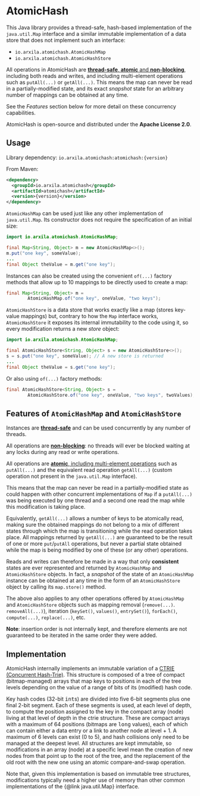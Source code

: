 AtomicHash
==========

This Java library provides a thread-safe, hash-based implementation of the `java.util.Map` interface and
a similar immutable implementation of a data store that does not implement such an interface:

  * `io.arxila.atomichash.AtomicHashMap`
  * `io.arxila.atomichash.AtomicHashStore`

All operations in AtomicHash are <ins>**thread-safe**, **atomic** and **non-blocking**</ins>, including both reads
and writes, and including multi-element operations such as `putAll(...)` or `getAll(...)`. This means the map can
never be read in a partially-modified state, and its exact _snapshot_ state for an arbitrary number of mappings can
be obtained at any time.

See the _Features_ section below for more detail on these concurrency capabilities.

AtomicHash is open-source and distributed under the **Apache License 2.0**.

Usage
-----

Library dependency: `io.arxila.atomichash:atomichash:{version}`

From Maven:
```xml
<dependency>
  <groupId>io.arxila.atomichash</groupId>
  <artifactId>atomichash</artifactId>
  <version>{version}</version>
</dependency>
```

`AtomicHashMap` can be used just like any other implementation of `java.util.Map`. Its constructor does not
require the specification of an initial size:

```java
import io.arxila.atomichash.AtomicHashMap;

final Map<String, Object> m = new AtomicHashMap<>();
m.put("one key", someValue);
...
final Object theValue = m.get("one key");
```

Instances can also be created using the convenient `of(...)` factory methods that allow up to 10 mappings to
be directly used to create a map:
```java
final Map<String, Object> m = 
        AtomicHashMap.of("one key", oneValue, "two keys");
```

`AtomicHashStore` is a data store that works exactly like a map (stores key-value mappings) but, contrary to how
the `Map` interface works, `AtomicHashStore` it exposes its internal immutability to the code using it, so every
modification returns a new _store_ object:
```java
import io.arxila.atomichash.AtomicHashMap;

final AtomicHashStore<String, Object> s = new AtomicHashStore<>();
s = s.put("one key", someValue); // A new store is returned
...
final Object theValue = s.get("one key");
```

Or also using `of(...)` factory methods:
```java
final AtomicHashStore<String, Object> s = 
        AtomicHashStore.of("one key", oneValue, "two keys", twoValues);
```



Features of `AtomicHashMap` and `AtomicHashStore`
-------------------------------------------------

Instances are <ins>**thread-safe**</ins> and can be used concurrently by any number of threads.

All operations are <ins>**non-blocking**</ins>: no threads will ever be blocked waiting at any locks during any 
read or write operations.

All operations are <ins>**atomic**, including multi-element operations</ins> such as `putAll(...)` and the
equivalent read operation `getAll(...)` (custom operation not present in the `java.util.Map` interface).

This means that the map can never be read in a partially-modified state as could happen with other concurrent
implementations of `Map` if a `putAll(...)` was being executed by one thread and a second one read the map
while this modification is taking place.

Equivalently, `getAll(...)` allows a number of keys to be atomically read, making sure the obtained mappings do
not belong to a mix of different states through which the map is transitioning while the read operation
takes place. All mappings returned by `getAll(...)` are guaranteed to be the result of one or
more `put`/`putAll` operations, but never a partial state obtained while the map is being modified by one
of these (or any other) operations.

Reads and writes can therefore be made in a way that only **consistent** states are ever represented and returned
by `AtomicHashMap` and `AtomicHashStore` objects. In fact, a _snapshot_ of the state of an `AtomicHashMap`
instance can be obtained at any time in the form of an `AtomicHashStore` object by calling its `map.store()`
method.

The above also applies to any other operations offered by `AtomicHashMap` and `AtomicHashStore` objects such as
mapping removal (`remove(...)`. `removeAll(...)`), iteration (`keySet()`, `values()`, `entrySet()`), 
`forEach()`, `compute(...)`, `replace(...)`, etc.

**Note**: insertion order is not internally kept, and therefore elements are not guaranteed to be iterated in the
same order they were added.

Implementation
--------------

AtomicHash internally implements an immutable variation of
a [CTRIE (Concurrent Hash-Trie)](https://en.wikipedia.org/wiki/Ctrie). This structure is composed of a tree of
compact (bitmap-managed) arrays that map keys to positions in each of the tree levels depending on the value of
a range of bits of its (modified) hash code.

Key hash codes (32-bit <kbd>int</kbd>s) are divided into five 6-bit segments plus one final 2-bit segment. Each
of these segments is used, at each level of depth, to compute the position assigned to the key in the compact array
(node) living at that level of depth in the ctrie structure. These are compact arrays with a maximum of 64 positions
(bitmaps are <kbd>long</kbd> values), each of which can contain either a data entry or a link to another node
at level + 1. A maximum of 6 levels can exist (0 to 5), and hash collisions only need to be managed at the deepest
level. All structures are kept immutable, so modifications in an array (node) at a specific level mean the creation
of new nodes from that point up to the root of the tree, and the replacement of the old root with the new one
using an atomic compare-and-swap operation.

Note that, given this implementation is based on immutable tree structures, modifications typically need a higher
use of memory than other common implementations of the {@link java.util.Map} interface.
